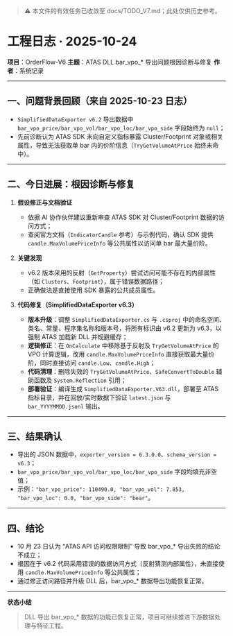 > ⚠️ 本文件的有效任务已收敛至 docs/TODO_V7.md；此处仅供历史参考。

# 工程日志 · 2025-10-24

**项目**：OrderFlow-V6
**主题**：ATAS DLL bar_vpo_* 导出问题根因诊断与修复
**作者**：系统记录

---

## 一、问题背景回顾（来自 2025-10-23 日志）
- `SimplifiedDataExporter v6.2` 导出数据中 `bar_vpo_price/bar_vpo_vol/bar_vpo_loc/bar_vpo_side` 字段始终为 `null`；
- 先前诊断认为 ATAS SDK 未向自定义指标暴露 Cluster/Footprint 对象或相关属性，导致无法获取单 bar 内的价阶信息（`TryGetVolumeAtPrice` 始终未命中）。

---

## 二、今日进展：根因诊断与修复
1. **假设修正与文档验证**
   - 依据 AI 协作伙伴建议重新审查 ATAS SDK 对 Cluster/Footprint 数据的访问方式；
   - 查阅官方文档（`IndicatorCandle` 参考）与示例代码，确认 SDK 提供 `candle.MaxVolumePriceInfo` 等公共属性以访问单 bar 最大量价阶。

2. **关键发现**
   - v6.2 版本采用的反射（`GetProperty`）尝试访问可能不存在的内部属性（如 `Clusters`、`Footprint`），属于错误数据路径；
   - 正确做法是直接使用 SDK 暴露的公共成员属性。

3. **代码修复（SimplifiedDataExporter v6.3）**
   - **版本升级**：调整 `SimplifiedDataExporter.cs` 与 `.csproj` 中的命名空间、类名、常量、程序集名称和版本号，将所有标识由 v6.2 更新为 v6.3，以强制 ATAS 加载新 DLL 并规避缓存；
   - **逻辑修正**：在 `OnCalculate` 中移除基于反射及 `TryGetVolumeAtPrice` 的 VPO 计算逻辑，改用 `candle.MaxVolumePriceInfo` 直接获取最大量价阶，同时直接访问 `candle.Low`、`candle.High`；
   - **代码清理**：删除失效的 `TryGetVolumeAtPrice`、`SafeConvertToDouble` 辅助函数及 `System.Reflection` 引用；
   - **部署验证**：编译生成 `SimplifiedDataExporter.V63.dll`，部署至 ATAS 指标目录，并在回放/实时数据下验证 `latest.json` 与 `bar_YYYYMMDD.jsonl` 输出。

---

## 三、结果确认
- 导出的 JSON 数据中，`exporter_version = 6.3.0.0`、`schema_version = v6.3`；
- `bar_vpo_price/bar_vpo_vol/bar_vpo_loc/bar_vpo_side` 字段均填充非空值；
- 示例：`"bar_vpo_price": 110490.0, "bar_vpo_vol": 7.853, "bar_vpo_loc": 0.0, "bar_vpo_side": "bear"`。

---

## 四、结论
- 10 月 23 日认为 “ATAS API 访问权限限制” 导致 bar_vpo_* 导出失败的结论不成立；
- 根因在于 v6.2 代码采用错误的数据访问方式（反射猜测内部属性），未直接使用 `candle.MaxVolumePriceInfo` 等公共属性；
- 通过修正访问路径并升级 DLL 后，bar_vpo_* 数据导出功能恢复正常。

---

**状态小结**
> DLL 导出 bar_vpo_* 数据的功能已恢复正常，项目可继续推进下游数据处理与特征工程。
